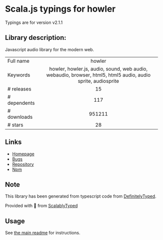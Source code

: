 
# Scala.js typings for howler

Typings are for version v2.1.1

## Library description:
Javascript audio library for the modern web.

|                    |                 |
| ------------------ | :-------------: |
| Full name          | howler |
| Keywords           | howler, howler.js, audio, sound, web audio, webaudio, browser, html5, html5 audio, audio sprite, audiosprite |
| # releases         | 15 |
| # dependents       | 117 |
| # downloads        | 951211 |
| # stars            | 28 |

## Links
- [Homepage](https://howlerjs.com)
- [Bugs](https://github.com/goldfire/howler.js/issues)
- [Repository](https://github.com/goldfire/howler.js)
- [Npm](https://www.npmjs.com/package/howler)
    


## Note
This library has been generated from typescript code from [DefinitelyTyped](https://definitelytyped.org).

Provided with :purple_heart: from [ScalablyTyped](https://github.com/oyvindberg/ScalablyTyped)

## Usage
See [the main readme](../../readme.md) for instructions.


